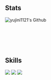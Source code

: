 <!--![header](https://capsule-render.vercel.app/api?type=Waving&color=auto&height=300&section=header&text=It's%20me&fontSize=90&fontColor=ffffff)
<br/><br/><br/><br/>-->

 
## Stats          
![yujini1121's Github](https://github-readme-stats.vercel.app/api?username=yujini1121&count_private=true&show_icons=true&theme=radical)
<!--![Top Langs](https://github-readme-stats.vercel.app/api/top-langs/?username=yujini1121&layout=compact&theme=radical&card_width=468)-->

<br/><br/><br/><br/>


## Skills       
<img src="https://img.shields.io/badge/Unity -000000?style=for-the-badge&logo=Unity #&logoColor=white"/></a>
<img src="https://img.shields.io/badge/Csharp -239120?style=for-the-badge&logo=csharp #&logoColor=white"/></a>
<img src="https://img.shields.io/badge/C++ -262577?style=for-the-badge&logo=cplusplus #&logoColor=white"/>
<br/><br/><br/><br/><br/>


<!--
**yujini1121/yujini1121** is a ✨ _special_ ✨ repository because its `README.md` (this file) appears on your GitHub profile.

Here are some ideas to get you started:

- 🔭 I’m currently working on ...
- 🌱 I’m currently learning ...
- 👯 I’m looking to collaborate on ...
- 🤔 I’m looking for help with ...
- 💬 Ask me about ...
- 📫 How to reach me: ...
- 😄 Pronouns: ...
- ⚡ Fun fact: ...
-->
